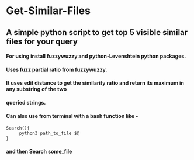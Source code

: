 # Get-Similar-Files
## A simple python script to get top 5 visible similar files for your query<br>

#### For using install fuzzywuzzy and python-Levenshtein python packages. 

#### Uses fuzz partial ratio from fuzzywuzzy. <br>
#### It uses edit distance to get the similarity ratio and return its maximum in any substring of the two
#### queried strings.<br>

#### Can also use from terminal with a bash function like -
```
Search(){
     python3 path_to_file $@
}
```
#### and then Search some_file